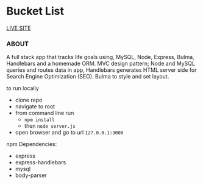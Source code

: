 # Bucket List

[LIVE SITE](https://floating-tundra-83868.herokuapp.com/burgers)

### ABOUT

A full stack app that tracks life goals using, MySQL, Node, Express, Bulma, Handlebars and a homemade ORM. MVC design pattern; Node and MySQL queries and routes data in app, Handlebars generates HTML server side for Search Engine Optimization (SEO). Bulma to style and set layout.

to run locally
* clone repo
* navigate to root
* from command line run 
  * `npm install` 
  * then `node server.js`
* open browser and go to url `127.0.0.1:3000`

npm Dependencies:
* express
* express-handlebars
* mysql
* body-parser


